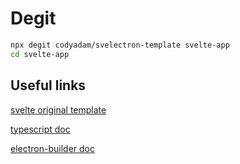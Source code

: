 # Degit

```bash
npx degit codyadam/svelectron-template svelte-app
cd svelte-app
```

## Useful links

[svelte original template](https://github.com/sveltejs/template)

[typescript doc](https://www.typescriptlang.org/docs/home.html)

[electron-builder doc](https://www.electron.build/)
